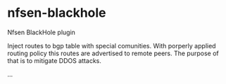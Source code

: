 nfsen-blackhole
===============

Nfsen BlackHole plugin


Inject routes to bgp table with special  comunities. With porperly applied
routing policy this routes are advertised to remote peers. The purpose of that
is to  mitigate DDOS attacks.


...
